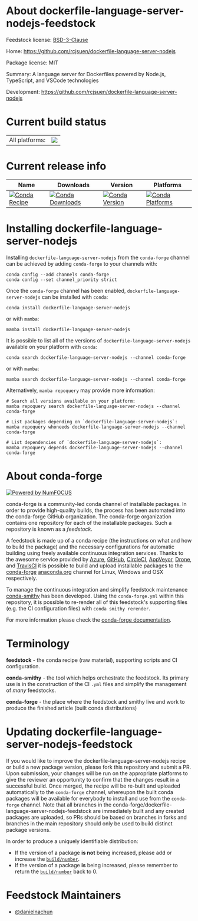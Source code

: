 About dockerfile-language-server-nodejs-feedstock
=================================================

Feedstock license: [BSD-3-Clause](https://github.com/conda-forge/dockerfile-language-server-nodejs-feedstock/blob/main/LICENSE.txt)

Home: https://github.com/rcjsuen/dockerfile-language-server-nodejs

Package license: MIT

Summary: A language server for Dockerfiles powered by Node.js, TypeScript, and VSCode technologies

Development: https://github.com/rcjsuen/dockerfile-language-server-nodejs

Current build status
====================


<table><tr><td>All platforms:</td>
    <td>
      <a href="https://dev.azure.com/conda-forge/feedstock-builds/_build/latest?definitionId=24275&branchName=main">
        <img src="https://dev.azure.com/conda-forge/feedstock-builds/_apis/build/status/dockerfile-language-server-nodejs-feedstock?branchName=main">
      </a>
    </td>
  </tr>
</table>

Current release info
====================

| Name | Downloads | Version | Platforms |
| --- | --- | --- | --- |
| [![Conda Recipe](https://img.shields.io/badge/recipe-dockerfile--language--server--nodejs-green.svg)](https://anaconda.org/conda-forge/dockerfile-language-server-nodejs) | [![Conda Downloads](https://img.shields.io/conda/dn/conda-forge/dockerfile-language-server-nodejs.svg)](https://anaconda.org/conda-forge/dockerfile-language-server-nodejs) | [![Conda Version](https://img.shields.io/conda/vn/conda-forge/dockerfile-language-server-nodejs.svg)](https://anaconda.org/conda-forge/dockerfile-language-server-nodejs) | [![Conda Platforms](https://img.shields.io/conda/pn/conda-forge/dockerfile-language-server-nodejs.svg)](https://anaconda.org/conda-forge/dockerfile-language-server-nodejs) |

Installing dockerfile-language-server-nodejs
============================================

Installing `dockerfile-language-server-nodejs` from the `conda-forge` channel can be achieved by adding `conda-forge` to your channels with:

```
conda config --add channels conda-forge
conda config --set channel_priority strict
```

Once the `conda-forge` channel has been enabled, `dockerfile-language-server-nodejs` can be installed with `conda`:

```
conda install dockerfile-language-server-nodejs
```

or with `mamba`:

```
mamba install dockerfile-language-server-nodejs
```

It is possible to list all of the versions of `dockerfile-language-server-nodejs` available on your platform with `conda`:

```
conda search dockerfile-language-server-nodejs --channel conda-forge
```

or with `mamba`:

```
mamba search dockerfile-language-server-nodejs --channel conda-forge
```

Alternatively, `mamba repoquery` may provide more information:

```
# Search all versions available on your platform:
mamba repoquery search dockerfile-language-server-nodejs --channel conda-forge

# List packages depending on `dockerfile-language-server-nodejs`:
mamba repoquery whoneeds dockerfile-language-server-nodejs --channel conda-forge

# List dependencies of `dockerfile-language-server-nodejs`:
mamba repoquery depends dockerfile-language-server-nodejs --channel conda-forge
```


About conda-forge
=================

[![Powered by
NumFOCUS](https://img.shields.io/badge/powered%20by-NumFOCUS-orange.svg?style=flat&colorA=E1523D&colorB=007D8A)](https://numfocus.org)

conda-forge is a community-led conda channel of installable packages.
In order to provide high-quality builds, the process has been automated into the
conda-forge GitHub organization. The conda-forge organization contains one repository
for each of the installable packages. Such a repository is known as a *feedstock*.

A feedstock is made up of a conda recipe (the instructions on what and how to build
the package) and the necessary configurations for automatic building using freely
available continuous integration services. Thanks to the awesome service provided by
[Azure](https://azure.microsoft.com/en-us/services/devops/), [GitHub](https://github.com/),
[CircleCI](https://circleci.com/), [AppVeyor](https://www.appveyor.com/),
[Drone](https://cloud.drone.io/welcome), and [TravisCI](https://travis-ci.com/)
it is possible to build and upload installable packages to the
[conda-forge](https://anaconda.org/conda-forge) [anaconda.org](https://anaconda.org/)
channel for Linux, Windows and OSX respectively.

To manage the continuous integration and simplify feedstock maintenance
[conda-smithy](https://github.com/conda-forge/conda-smithy) has been developed.
Using the ``conda-forge.yml`` within this repository, it is possible to re-render all of
this feedstock's supporting files (e.g. the CI configuration files) with ``conda smithy rerender``.

For more information please check the [conda-forge documentation](https://conda-forge.org/docs/).

Terminology
===========

**feedstock** - the conda recipe (raw material), supporting scripts and CI configuration.

**conda-smithy** - the tool which helps orchestrate the feedstock.
                   Its primary use is in the construction of the CI ``.yml`` files
                   and simplify the management of *many* feedstocks.

**conda-forge** - the place where the feedstock and smithy live and work to
                  produce the finished article (built conda distributions)


Updating dockerfile-language-server-nodejs-feedstock
====================================================

If you would like to improve the dockerfile-language-server-nodejs recipe or build a new
package version, please fork this repository and submit a PR. Upon submission,
your changes will be run on the appropriate platforms to give the reviewer an
opportunity to confirm that the changes result in a successful build. Once
merged, the recipe will be re-built and uploaded automatically to the
`conda-forge` channel, whereupon the built conda packages will be available for
everybody to install and use from the `conda-forge` channel.
Note that all branches in the conda-forge/dockerfile-language-server-nodejs-feedstock are
immediately built and any created packages are uploaded, so PRs should be based
on branches in forks and branches in the main repository should only be used to
build distinct package versions.

In order to produce a uniquely identifiable distribution:
 * If the version of a package **is not** being increased, please add or increase
   the [``build/number``](https://docs.conda.io/projects/conda-build/en/latest/resources/define-metadata.html#build-number-and-string).
 * If the version of a package **is** being increased, please remember to return
   the [``build/number``](https://docs.conda.io/projects/conda-build/en/latest/resources/define-metadata.html#build-number-and-string)
   back to 0.

Feedstock Maintainers
=====================

* [@danielnachun](https://github.com/danielnachun/)

